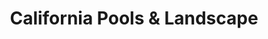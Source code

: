 ---
title: "California Pools & Landscape"
url: /scottsdale/california-pools-und-landscape/
shop: Pool
---